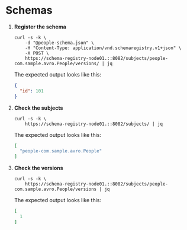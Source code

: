 # Schemas

1. **Register the schema**

    ```shell
    curl -s -k \
        -d "@people-schema.json" \
        -H "Content-Type: application/vnd.schemaregistry.v1+json" \
        -X POST \
        https://schema-registry-node01.::8082/subjects/people-com.sample.avro.People/versions/ | jq
    ```

    The expected output looks like this:

    ```json
    {
      "id": 101
    }
    ```

2. **Check the subjects**

    ```shell
    curl -s -k \
        https://schema-registry-node01.::8082/subjects/ | jq
    ```

    The expected output looks like this:

    ```json
    [
      "people-com.sample.avro.People"
    ]
    ```

3. **Check the versions**

    ```shell
    curl -s -k \
        https://schema-registry-node01.::8082/subjects/people-com.sample.avro.People/versions | jq
    ```

    The expected output looks like this:

    ```json
    [
      1
    ]
    ```
